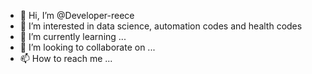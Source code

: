 - 👋 Hi, I’m @Developer-reece
- 👀 I’m interested in data science, automation codes and health codes 
- 🌱 I’m currently learning ...
- 💞️ I’m looking to collaborate on ...
- 📫 How to reach me ...

<!---
Developer-reece/Developer-reece is a ✨ special ✨ repository because its `README.md` (this file) appears on your GitHub profile.
You can click the Preview link to take a look at your changes.
--->
